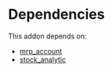 # Dependencies

This addon depends on:

- [mrp_account](https://github.com/bringout/oca-ocb-accounting/tree/d63411e729b42117587a2f63f6ff389d6dbac8c2/odoo-bringout-oca-ocb-mrp_account)
- [stock_analytic](https://github.com/bringout/oca-financial)
